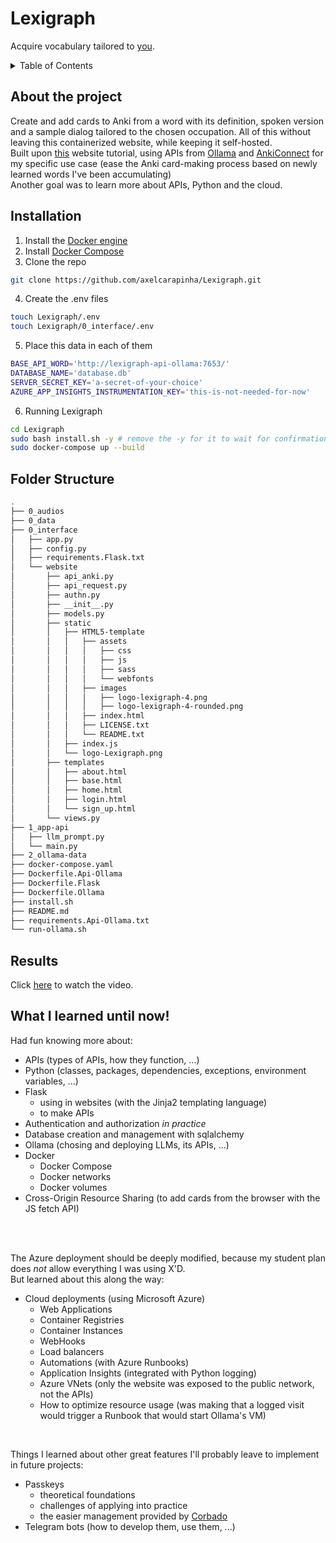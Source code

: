 # Lexigraph
Acquire vocabulary tailored to <u>you</u>.

<!-- TABLE OF CONTENTS -->
<details>
  <summary>Table of Contents</summary>
  <ol>
    <li><a href="#about-the-project">About The Project</a></li>
    <li><a href="#installation">Installation</a></li>
    <li><a href="#folder-structure">Folder Structure</a></li>
    <li><a href="#results">Results</a></li>
    <li><a href="#what-i-learned-until-now">What I learned until now!</a></li>
  </ol>
</details>

## About the project
Create and add cards to Anki from a word
with its definition, spoken version and a sample dialog tailored to the chosen occupation.
All of this without leaving this containerized website, 
while keeping it self-hosted.
<br/>
Built upon <a href="https://www.youtube.com/watch?v=dam0GPOAvVI">this</a> website tutorial,
using APIs from <a href="https://ollama.com/">Ollama</a> and <a href="https://foosoft.net/projects/anki-connect/">AnkiConnect</a>
for my specific use case (ease the Anki card-making process based on newly learned words I've been accumulating)
<br/>
Another goal was to learn more about APIs, Python and the cloud.

## Installation
1. Install the <a href="https://docs.docker.com/engine/install/">Docker engine</a>
2. Install <a href="https://docs.docker.com/compose/gettingstarted">Docker Compose</a>
3. Clone the repo
```bash
git clone https://github.com/axelcarapinha/Lexigraph.git 
```
4. Create the .env files
```bash
touch Lexigraph/.env 
touch Lexigraph/0_interface/.env 
```
5. Place this data in each of them
```bash
BASE_API_WORD='http://lexigraph-api-ollama:7653/'
DATABASE_NAME='database.db'
SERVER_SECRET_KEY='a-secret-of-your-choice'
AZURE_APP_INSIGHTS_INSTRUMENTATION_KEY='this-is-not-needed-for-now'
```
6. Running Lexigraph
```bash
cd Lexigraph
sudo bash install.sh -y # remove the -y for it to wait for confirmation
sudo docker-compose up --build
```

## Folder Structure
```sh
.
├── 0_audios
├── 0_data
├── 0_interface
│   ├── app.py
│   ├── config.py
│   ├── requirements.Flask.txt
│   └── website
│       ├── api_anki.py
│       ├── api_request.py
│       ├── authn.py
│       ├── __init__.py
│       ├── models.py
│       ├── static
│       │   ├── HTML5-template
│       │   │   ├── assets
│       │   │   │   ├── css
│       │   │   │   ├── js
│       │   │   │   ├── sass
│       │   │   │   └── webfonts
│       │   │   ├── images
│       │   │   │   ├── logo-lexigraph-4.png
│       │   │   │   ├── logo-lexigraph-4-rounded.png
│       │   │   ├── index.html
│       │   │   ├── LICENSE.txt
│       │   │   └── README.txt
│       │   ├── index.js
│       │   └── logo-Lexigraph.png
│       ├── templates
│       │   ├── about.html
│       │   ├── base.html
│       │   ├── home.html
│       │   ├── login.html
│       │   └── sign_up.html
│       └── views.py
├── 1_app-api
│   ├── llm_prompt.py
│   └── main.py
├── 2_ollama-data
├── docker-compose.yaml
├── Dockerfile.Api-Ollama
├── Dockerfile.Flask
├── Dockerfile.Ollama
├── install.sh
├── README.md
├── requirements.Api-Ollama.txt
└── run-ollama.sh
```

## Results
Click <a href="https://www.youtube.com/watch?v=9o9YHCFGIJg">here</a> to watch the video.

## What I learned until now!
Had fun knowing more about:
* APIs (types of APIs, how they function, ...)
* Python (classes, packages, dependencies, exceptions, environment variables, ...)
* Flask 
    * using in websites (with the Jinja2 templating language)
    * to make APIs
* Authentication and authorization _in practice_
* Database creation and management with sqlalchemy
* Ollama (chosing and deploying LLMs, its APIs, ...)
* Docker 
    * Docker Compose
    * Docker networks
    * Docker volumes
* Cross-Origin Resource Sharing (to add cards from the browser with the JS fetch API)
<br/>
<br/>


The Azure deployment should be deeply modified, because my student plan does _not_ allow everything I was using X'D. <br/>But learned about this along the way:
* Cloud deployments (using Microsoft Azure)
    * Web Applications
    * Container Registries
    * Container Instances
    * WebHooks
    * Load balancers
    * Automations (with Azure Runbooks)
    * Application Insights (integrated with Python logging)
    * Azure VNets (only the website was exposed to the public network, not the APIs)
    * How to optimize resource usage (was making that a logged visit would trigger a Runbook that would start Ollama's VM)

<br/>

Things I learned about other great features I'll probably leave to implement in future projects:
* Passkeys 
    * theoretical foundations
    * challenges of applying into practice
    * the easier management provided by <a href="https://www.corbado.com/blog">Corbado</a>
* Telegram bots (how to develop them, use them, ...)
